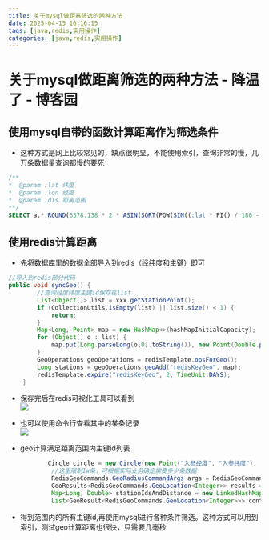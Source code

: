 ```yaml
---
title: 关于mysql做距离筛选的两种方法
date: 2025-04-15 16:16:15
tags: [java,redis,实用操作]
categories: [java,redis,实用操作]
---
```


# 关于mysql做距离筛选的两种方法 - 降温了 - 博客园

## 使用mysql自带的函数计算距离作为筛选条件

- 这种方式是网上比较常见的，缺点很明显，不能使用索引，查询非常的慢，几万条数据量查询都慢的要死

```sql
/**
*  @param :lat 纬度
*  @param :lon 经度
*  @param :dis 距离范围
**/
SELECT a.*,ROUND(6378.138 * 2 * ASIN(SQRT(POW(SIN((:lat * PI() / 180 - a.latitude * PI() / 180) / 2), 2) + COS(:lat * PI() / 180) * COS(a.latitude * PI() / 180) * POW(SIN((:lon * PI() / 180 - a.longitude * PI() / 180) / 2), 2))) * 1000) AS distance FROM maoyan_cinema a WHERE a.del_flag = 0 HAVING distance < :dis ORDER BY distance ASC


```

## 使用redis计算距离

- 先将数据库里的数据全部导入到redis（经纬度和主键）即可

```java
//导入到redis部分代码
public void syncGeo() {
        //查询经度纬度主键id保存在list
        List<Object[]> list = xxx.getStationPoint();
        if (CollectionUtils.isEmpty(list) || list.size() < 1) {
            return;
        }
        Map<Long, Point> map = new HashMap<>(hashMapInitialCapacity);
        for (Object[] o : list) {
            map.put(Long.parseLong(o[0].toString()), new Point(Double.parseDouble(o[2].toString()), Double.parseDouble(o[1].toString())));
        }
        GeoOperations geoOperations = redisTemplate.opsForGeo();
        Long stations = geoOperations.geoAdd("redisKeyGeo", map);
        redisTemplate.expire("redisKeyGeo", 2, TimeUnit.DAYS);
    }

```

- 保存完后在redis可视化工具可以看到  
    ![](2169095-20220325154323367-42656464.png)

- 也可以使用命令行查看其中的某条记录  
    ![](2169095-20220325151107218-966233511.png)

- geo计算满足距离范围内主键id列表

```java
           Circle circle = new Circle(new Point("入参经度", "入参纬度"), new Distance("距离范围", Metrics.KILOMETERS));
            //这里限制1w条，可根据实际业务确定需要多少条数据
            RedisGeoCommands.GeoRadiusCommandArgs args = RedisGeoCommands.GeoRadiusCommandArgs.newGeoRadiusArgs().includeDistance().sortAscending().limit(10000);
            GeoResults<RedisGeoCommands.GeoLocation<Integer>> results = geoOperations.geoRadius("redisKeyGeo", circle, args);
            Map<Long, Double> stationIdsAndDistance = new LinkedHashMap<>();
            List<GeoResult<RedisGeoCommands.GeoLocation<Integer>>> content = results.getContent();

```

- 得到范围内的所有主键id,再使用mysql进行各种条件筛选。这种方式可以用到索引，测试geo计算距离也很快，只需要几毫秒
